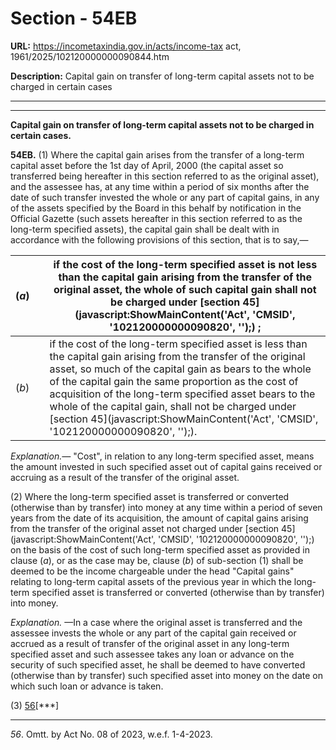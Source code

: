# Section - 54EB

**URL:** https://incometaxindia.gov.in/acts/income-tax act, 1961/2025/102120000000090844.htm

**Description:** Capital gain on transfer of long-term capital assets not to be charged in certain cases

---

****

**Capital gain on transfer of long-term capital assets not to be charged in certain cases.**

**54EB.** (1) Where the capital gain arises from the transfer of a long-term capital asset before the 1st day of April, 2000 (the capital asset so transferred being hereafter in this section referred to as the original asset), and the assessee has, at any time within a period of six months after the date of such transfer invested the whole or any part of capital gains, in any of the assets specified by the Board in this behalf by notification in the Official Gazette (such assets hereafter in this section referred to as the long-term specified assets), the capital gain shall be dealt with in accordance with the following provisions of this section, that is to say,—

(_a_) |  |  if the cost of the long-term specified asset is not less than the capital gain arising from the transfer of the original asset, the whole of such capital gain shall not be charged under [section 45](javascript:ShowMainContent\('Act', 'CMSID', '102120000000090820', ''\);) ;  
---|---|---  
(_b_) |  |  if the cost of the long-term specified asset is less than the capital gain arising from the transfer of the original asset, so much of the capital gain as bears to the whole of the capital gain the same proportion as the cost of acquisition of the long-term specified asset bears to the whole of the capital gain, shall not be charged under [section 45](javascript:ShowMainContent\('Act', 'CMSID', '102120000000090820', ''\);).  
  
_Explanation.—_ "Cost", in relation to any long-term specified asset, means the amount invested in such specified asset out of capital gains received or accruing as a result of the transfer of the original asset.

(2) Where the long-term specified asset is transferred or converted (otherwise than by transfer) into money at any time within a period of seven years from the date of its acquisition, the amount of capital gains arising from the transfer of the original asset not charged under [section 45](javascript:ShowMainContent\('Act', 'CMSID', '102120000000090820', ''\);) on the basis of the cost of such long-term specified asset as provided in clause (_a_), or as the case may be, clause (_b_) of sub-section (1) shall be deemed to be the income chargeable under the head "Capital gains" relating to long-term capital assets of the previous year in which the long-term specified asset is transferred or converted (otherwise than by transfer) into money.

_Explanation._ —In a case where the original asset is transferred and the assessee invests the whole or any part of the capital gain received or accrued as a result of transfer of the original asset in any long-term specified asset and such assessee takes any loan or advance on the security of such specified asset, he shall be deemed to have converted (otherwise than by transfer) such specified asset into money on the date on which such loan or advance is taken.

(3) [56](javascript:ShowFootnote\('fn56'\);)[***]

* * *

_56_. Omtt. by Act No. 08 of 2023, w.e.f. 1-4-2023.
